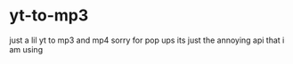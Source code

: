 # yt-to-mp3
just a lil yt to mp3 and mp4 sorry for  pop ups its just the annoying api that i am using
